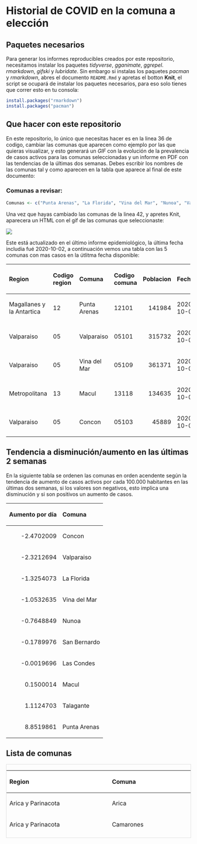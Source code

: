Historial de COVID en la comuna a elección
================

## Paquetes necesarios

Para generar los informes reproducibles creados por este repositorio,
necesitamos instalar los paquetes *tidyverse*, *gganimate*, *ggrepel*.
*rmarkdown*, *gifski* y *lubridate*. Sin embargo si instalas los
paquetes *pacman* y *rmarkdown*, abres el documento `README.Rmd` y
apretas el botton **Knit**, el script se ocupará de instalar los
paquetes necesarios, para eso solo tienes que correr esto en tu consola:

``` r
install.packages("rmarkdown")
install.packages("pacman")
```

## Que hacer con este repositorio

En este repositorio, lo único que necesitas hacer es en la linea 36 de
codigo, cambiar las comunas que aparecen como ejemplo por las que
quieras visualizar, y esto generará un *GIF* con la evolución de la
prevalencia de casos activos para las comunas seleccionadas y un informe
en PDF con las tendencias de la últimas dos semanas. Debes escribir los
nombres de las comunas tal y como aparecen en la tabla que aparece al
final de este
documento:

### Comunas a revisar:

``` r
Comunas <- c("Punta Arenas", "La Florida", "Vina del Mar", "Nunoa", "Valparaiso", "Concon", "Talagante", "San Bernardo", "Macul", "Las Condes")
```

Una vez que hayas cambiado las comunas de la linea 42, y apretes Knit,
aparecera un HTML con el gif de las comunas que seleccionaste:

![](README_files/figure-gfm/GIF-1.gif)<!-- -->

Este está actualizado en el último informe epidemiológico, la última
fecha includia fué 2020-10-02, a continuación vemos una tabla con las 5
comunas con mas casos en la útlitma fecha
disponible:

<table class="table table-striped table-hover" style="margin-left: auto; margin-right: auto;">

<thead>

<tr>

<th style="text-align:left;">

Region

</th>

<th style="text-align:left;">

Codigo region

</th>

<th style="text-align:left;">

Comuna

</th>

<th style="text-align:left;">

Codigo comuna

</th>

<th style="text-align:right;">

Poblacion

</th>

<th style="text-align:left;">

Fecha

</th>

<th style="text-align:right;">

Activos

</th>

<th style="text-align:right;">

Activos\_por\_100.000

</th>

</tr>

</thead>

<tbody>

<tr>

<td style="text-align:left;">

Magallanes y la Antartica

</td>

<td style="text-align:left;">

12

</td>

<td style="text-align:left;">

Punta Arenas

</td>

<td style="text-align:left;">

12101

</td>

<td style="text-align:right;">

141984

</td>

<td style="text-align:left;">

2020-10-02

</td>

<td style="text-align:right;">

1308

</td>

<td style="text-align:right;">

921.23056

</td>

</tr>

<tr>

<td style="text-align:left;">

Valparaiso

</td>

<td style="text-align:left;">

05

</td>

<td style="text-align:left;">

Valparaiso

</td>

<td style="text-align:left;">

05101

</td>

<td style="text-align:right;">

315732

</td>

<td style="text-align:left;">

2020-10-02

</td>

<td style="text-align:right;">

299

</td>

<td style="text-align:right;">

94.70057

</td>

</tr>

<tr>

<td style="text-align:left;">

Valparaiso

</td>

<td style="text-align:left;">

05

</td>

<td style="text-align:left;">

Vina del Mar

</td>

<td style="text-align:left;">

05109

</td>

<td style="text-align:right;">

361371

</td>

<td style="text-align:left;">

2020-10-02

</td>

<td style="text-align:right;">

304

</td>

<td style="text-align:right;">

84.12407

</td>

</tr>

<tr>

<td style="text-align:left;">

Metropolitana

</td>

<td style="text-align:left;">

13

</td>

<td style="text-align:left;">

Macul

</td>

<td style="text-align:left;">

13118

</td>

<td style="text-align:right;">

134635

</td>

<td style="text-align:left;">

2020-10-02

</td>

<td style="text-align:right;">

80

</td>

<td style="text-align:right;">

59.41991

</td>

</tr>

<tr>

<td style="text-align:left;">

Valparaiso

</td>

<td style="text-align:left;">

05

</td>

<td style="text-align:left;">

Concon

</td>

<td style="text-align:left;">

05103

</td>

<td style="text-align:right;">

45889

</td>

<td style="text-align:left;">

2020-10-02

</td>

<td style="text-align:right;">

24

</td>

<td style="text-align:right;">

52.30012

</td>

</tr>

</tbody>

</table>

## Tendencia a disminución/aumento en las últimas 2 semanas

En la siguiente tabla se ordenen las comunas en orden acendente según la
tendencia de aumento de casos activos por cada 100.000 habitantes en las
últimas dos semanas, si los valores son negativos, esto implica una
disminución y si son positivos un aumento de casos.

<table>

<thead>

<tr>

<th style="text-align:right;">

Aumento por día

</th>

<th style="text-align:left;">

Comuna

</th>

</tr>

</thead>

<tbody>

<tr>

<td style="text-align:right;">

\-2.4702009

</td>

<td style="text-align:left;">

Concon

</td>

</tr>

<tr>

<td style="text-align:right;">

\-2.3212694

</td>

<td style="text-align:left;">

Valparaiso

</td>

</tr>

<tr>

<td style="text-align:right;">

\-1.3254073

</td>

<td style="text-align:left;">

La Florida

</td>

</tr>

<tr>

<td style="text-align:right;">

\-1.0532635

</td>

<td style="text-align:left;">

Vina del Mar

</td>

</tr>

<tr>

<td style="text-align:right;">

\-0.7648849

</td>

<td style="text-align:left;">

Nunoa

</td>

</tr>

<tr>

<td style="text-align:right;">

\-0.1789976

</td>

<td style="text-align:left;">

San Bernardo

</td>

</tr>

<tr>

<td style="text-align:right;">

\-0.0019696

</td>

<td style="text-align:left;">

Las Condes

</td>

</tr>

<tr>

<td style="text-align:right;">

0.1500014

</td>

<td style="text-align:left;">

Macul

</td>

</tr>

<tr>

<td style="text-align:right;">

1.1124703

</td>

<td style="text-align:left;">

Talagante

</td>

</tr>

<tr>

<td style="text-align:right;">

8.8519861

</td>

<td style="text-align:left;">

Punta
Arenas

</td>

</tr>

</tbody>

</table>

## Lista de comunas

<div style="border: 1px solid #ddd; padding: 0px; overflow-y: scroll; height:200px; overflow-x: scroll; width:100%;  margin-left: auto; margin-right: auto;" class="table table-striped table-hover">

<table class="table table-striped table-hover" style="margin-left: auto; margin-right: auto;">

<thead>

<tr>

<th style="text-align:left;position: sticky; top:0; background-color: #FFFFFF;">

Region

</th>

<th style="text-align:left;position: sticky; top:0; background-color: #FFFFFF;">

Comuna

</th>

</tr>

</thead>

<tbody>

<tr>

<td style="text-align:left;">

Arica y Parinacota

</td>

<td style="text-align:left;">

Arica

</td>

</tr>

<tr>

<td style="text-align:left;">

Arica y Parinacota

</td>

<td style="text-align:left;">

Camarones

</td>

</tr>

<tr>

<td style="text-align:left;">

Arica y Parinacota

</td>

<td style="text-align:left;">

General Lagos

</td>

</tr>

<tr>

<td style="text-align:left;">

Arica y Parinacota

</td>

<td style="text-align:left;">

Putre

</td>

</tr>

<tr>

<td style="text-align:left;">

Arica y Parinacota

</td>

<td style="text-align:left;">

Desconocido Arica y Parinacota

</td>

</tr>

<tr>

<td style="text-align:left;">

Tarapaca

</td>

<td style="text-align:left;">

Alto Hospicio

</td>

</tr>

<tr>

<td style="text-align:left;">

Tarapaca

</td>

<td style="text-align:left;">

Camina

</td>

</tr>

<tr>

<td style="text-align:left;">

Tarapaca

</td>

<td style="text-align:left;">

Colchane

</td>

</tr>

<tr>

<td style="text-align:left;">

Tarapaca

</td>

<td style="text-align:left;">

Huara

</td>

</tr>

<tr>

<td style="text-align:left;">

Tarapaca

</td>

<td style="text-align:left;">

Iquique

</td>

</tr>

<tr>

<td style="text-align:left;">

Tarapaca

</td>

<td style="text-align:left;">

Pica

</td>

</tr>

<tr>

<td style="text-align:left;">

Tarapaca

</td>

<td style="text-align:left;">

Pozo Almonte

</td>

</tr>

<tr>

<td style="text-align:left;">

Tarapaca

</td>

<td style="text-align:left;">

Desconocido Tarapaca

</td>

</tr>

<tr>

<td style="text-align:left;">

Antofagasta

</td>

<td style="text-align:left;">

Antofagasta

</td>

</tr>

<tr>

<td style="text-align:left;">

Antofagasta

</td>

<td style="text-align:left;">

Calama

</td>

</tr>

<tr>

<td style="text-align:left;">

Antofagasta

</td>

<td style="text-align:left;">

Maria Elena

</td>

</tr>

<tr>

<td style="text-align:left;">

Antofagasta

</td>

<td style="text-align:left;">

Mejillones

</td>

</tr>

<tr>

<td style="text-align:left;">

Antofagasta

</td>

<td style="text-align:left;">

Ollague

</td>

</tr>

<tr>

<td style="text-align:left;">

Antofagasta

</td>

<td style="text-align:left;">

San Pedro de Atacama

</td>

</tr>

<tr>

<td style="text-align:left;">

Antofagasta

</td>

<td style="text-align:left;">

Sierra Gorda

</td>

</tr>

<tr>

<td style="text-align:left;">

Antofagasta

</td>

<td style="text-align:left;">

Taltal

</td>

</tr>

<tr>

<td style="text-align:left;">

Antofagasta

</td>

<td style="text-align:left;">

Tocopilla

</td>

</tr>

<tr>

<td style="text-align:left;">

Antofagasta

</td>

<td style="text-align:left;">

Desconocido Antofagasta

</td>

</tr>

<tr>

<td style="text-align:left;">

Atacama

</td>

<td style="text-align:left;">

Alto del Carmen

</td>

</tr>

<tr>

<td style="text-align:left;">

Atacama

</td>

<td style="text-align:left;">

Caldera

</td>

</tr>

<tr>

<td style="text-align:left;">

Atacama

</td>

<td style="text-align:left;">

Chanaral

</td>

</tr>

<tr>

<td style="text-align:left;">

Atacama

</td>

<td style="text-align:left;">

Copiapo

</td>

</tr>

<tr>

<td style="text-align:left;">

Atacama

</td>

<td style="text-align:left;">

Diego de Almagro

</td>

</tr>

<tr>

<td style="text-align:left;">

Atacama

</td>

<td style="text-align:left;">

Freirina

</td>

</tr>

<tr>

<td style="text-align:left;">

Atacama

</td>

<td style="text-align:left;">

Huasco

</td>

</tr>

<tr>

<td style="text-align:left;">

Atacama

</td>

<td style="text-align:left;">

Tierra Amarilla

</td>

</tr>

<tr>

<td style="text-align:left;">

Atacama

</td>

<td style="text-align:left;">

Vallenar

</td>

</tr>

<tr>

<td style="text-align:left;">

Atacama

</td>

<td style="text-align:left;">

Desconocido Atacama

</td>

</tr>

<tr>

<td style="text-align:left;">

Coquimbo

</td>

<td style="text-align:left;">

Andacollo

</td>

</tr>

<tr>

<td style="text-align:left;">

Coquimbo

</td>

<td style="text-align:left;">

Canela

</td>

</tr>

<tr>

<td style="text-align:left;">

Coquimbo

</td>

<td style="text-align:left;">

Combarbala

</td>

</tr>

<tr>

<td style="text-align:left;">

Coquimbo

</td>

<td style="text-align:left;">

Coquimbo

</td>

</tr>

<tr>

<td style="text-align:left;">

Coquimbo

</td>

<td style="text-align:left;">

Illapel

</td>

</tr>

<tr>

<td style="text-align:left;">

Coquimbo

</td>

<td style="text-align:left;">

La Higuera

</td>

</tr>

<tr>

<td style="text-align:left;">

Coquimbo

</td>

<td style="text-align:left;">

La Serena

</td>

</tr>

<tr>

<td style="text-align:left;">

Coquimbo

</td>

<td style="text-align:left;">

Los Vilos

</td>

</tr>

<tr>

<td style="text-align:left;">

Coquimbo

</td>

<td style="text-align:left;">

Monte Patria

</td>

</tr>

<tr>

<td style="text-align:left;">

Coquimbo

</td>

<td style="text-align:left;">

Ovalle

</td>

</tr>

<tr>

<td style="text-align:left;">

Coquimbo

</td>

<td style="text-align:left;">

Paiguano

</td>

</tr>

<tr>

<td style="text-align:left;">

Coquimbo

</td>

<td style="text-align:left;">

Punitaqui

</td>

</tr>

<tr>

<td style="text-align:left;">

Coquimbo

</td>

<td style="text-align:left;">

Rio Hurtado

</td>

</tr>

<tr>

<td style="text-align:left;">

Coquimbo

</td>

<td style="text-align:left;">

Salamanca

</td>

</tr>

<tr>

<td style="text-align:left;">

Coquimbo

</td>

<td style="text-align:left;">

Vicuna

</td>

</tr>

<tr>

<td style="text-align:left;">

Coquimbo

</td>

<td style="text-align:left;">

Desconocido Coquimbo

</td>

</tr>

<tr>

<td style="text-align:left;">

Valparaiso

</td>

<td style="text-align:left;">

Algarrobo

</td>

</tr>

<tr>

<td style="text-align:left;">

Valparaiso

</td>

<td style="text-align:left;">

Cabildo

</td>

</tr>

<tr>

<td style="text-align:left;">

Valparaiso

</td>

<td style="text-align:left;">

Calera

</td>

</tr>

<tr>

<td style="text-align:left;">

Valparaiso

</td>

<td style="text-align:left;">

Calle Larga

</td>

</tr>

<tr>

<td style="text-align:left;">

Valparaiso

</td>

<td style="text-align:left;">

Cartagena

</td>

</tr>

<tr>

<td style="text-align:left;">

Valparaiso

</td>

<td style="text-align:left;">

Casablanca

</td>

</tr>

<tr>

<td style="text-align:left;">

Valparaiso

</td>

<td style="text-align:left;">

Catemu

</td>

</tr>

<tr>

<td style="text-align:left;">

Valparaiso

</td>

<td style="text-align:left;">

Concon

</td>

</tr>

<tr>

<td style="text-align:left;">

Valparaiso

</td>

<td style="text-align:left;">

El Quisco

</td>

</tr>

<tr>

<td style="text-align:left;">

Valparaiso

</td>

<td style="text-align:left;">

El Tabo

</td>

</tr>

<tr>

<td style="text-align:left;">

Valparaiso

</td>

<td style="text-align:left;">

Hijuelas

</td>

</tr>

<tr>

<td style="text-align:left;">

Valparaiso

</td>

<td style="text-align:left;">

Isla de Pascua

</td>

</tr>

<tr>

<td style="text-align:left;">

Valparaiso

</td>

<td style="text-align:left;">

Juan Fernandez

</td>

</tr>

<tr>

<td style="text-align:left;">

Valparaiso

</td>

<td style="text-align:left;">

La Cruz

</td>

</tr>

<tr>

<td style="text-align:left;">

Valparaiso

</td>

<td style="text-align:left;">

La Ligua

</td>

</tr>

<tr>

<td style="text-align:left;">

Valparaiso

</td>

<td style="text-align:left;">

Limache

</td>

</tr>

<tr>

<td style="text-align:left;">

Valparaiso

</td>

<td style="text-align:left;">

Llaillay

</td>

</tr>

<tr>

<td style="text-align:left;">

Valparaiso

</td>

<td style="text-align:left;">

Los Andes

</td>

</tr>

<tr>

<td style="text-align:left;">

Valparaiso

</td>

<td style="text-align:left;">

Nogales

</td>

</tr>

<tr>

<td style="text-align:left;">

Valparaiso

</td>

<td style="text-align:left;">

Olmue

</td>

</tr>

<tr>

<td style="text-align:left;">

Valparaiso

</td>

<td style="text-align:left;">

Panquehue

</td>

</tr>

<tr>

<td style="text-align:left;">

Valparaiso

</td>

<td style="text-align:left;">

Papudo

</td>

</tr>

<tr>

<td style="text-align:left;">

Valparaiso

</td>

<td style="text-align:left;">

Petorca

</td>

</tr>

<tr>

<td style="text-align:left;">

Valparaiso

</td>

<td style="text-align:left;">

Puchuncavi

</td>

</tr>

<tr>

<td style="text-align:left;">

Valparaiso

</td>

<td style="text-align:left;">

Putaendo

</td>

</tr>

<tr>

<td style="text-align:left;">

Valparaiso

</td>

<td style="text-align:left;">

Quillota

</td>

</tr>

<tr>

<td style="text-align:left;">

Valparaiso

</td>

<td style="text-align:left;">

Quilpue

</td>

</tr>

<tr>

<td style="text-align:left;">

Valparaiso

</td>

<td style="text-align:left;">

Quintero

</td>

</tr>

<tr>

<td style="text-align:left;">

Valparaiso

</td>

<td style="text-align:left;">

Rinconada

</td>

</tr>

<tr>

<td style="text-align:left;">

Valparaiso

</td>

<td style="text-align:left;">

San Antonio

</td>

</tr>

<tr>

<td style="text-align:left;">

Valparaiso

</td>

<td style="text-align:left;">

San Esteban

</td>

</tr>

<tr>

<td style="text-align:left;">

Valparaiso

</td>

<td style="text-align:left;">

San Felipe

</td>

</tr>

<tr>

<td style="text-align:left;">

Valparaiso

</td>

<td style="text-align:left;">

Santa Maria

</td>

</tr>

<tr>

<td style="text-align:left;">

Valparaiso

</td>

<td style="text-align:left;">

Santo Domingo

</td>

</tr>

<tr>

<td style="text-align:left;">

Valparaiso

</td>

<td style="text-align:left;">

Valparaiso

</td>

</tr>

<tr>

<td style="text-align:left;">

Valparaiso

</td>

<td style="text-align:left;">

Villa Alemana

</td>

</tr>

<tr>

<td style="text-align:left;">

Valparaiso

</td>

<td style="text-align:left;">

Vina del Mar

</td>

</tr>

<tr>

<td style="text-align:left;">

Valparaiso

</td>

<td style="text-align:left;">

Zapallar

</td>

</tr>

<tr>

<td style="text-align:left;">

Valparaiso

</td>

<td style="text-align:left;">

Desconocido Valparaiso

</td>

</tr>

<tr>

<td style="text-align:left;">

Metropolitana

</td>

<td style="text-align:left;">

Alhue

</td>

</tr>

<tr>

<td style="text-align:left;">

Metropolitana

</td>

<td style="text-align:left;">

Buin

</td>

</tr>

<tr>

<td style="text-align:left;">

Metropolitana

</td>

<td style="text-align:left;">

Calera de Tango

</td>

</tr>

<tr>

<td style="text-align:left;">

Metropolitana

</td>

<td style="text-align:left;">

Cerrillos

</td>

</tr>

<tr>

<td style="text-align:left;">

Metropolitana

</td>

<td style="text-align:left;">

Cerro Navia

</td>

</tr>

<tr>

<td style="text-align:left;">

Metropolitana

</td>

<td style="text-align:left;">

Colina

</td>

</tr>

<tr>

<td style="text-align:left;">

Metropolitana

</td>

<td style="text-align:left;">

Conchali

</td>

</tr>

<tr>

<td style="text-align:left;">

Metropolitana

</td>

<td style="text-align:left;">

Curacavi

</td>

</tr>

<tr>

<td style="text-align:left;">

Metropolitana

</td>

<td style="text-align:left;">

El Bosque

</td>

</tr>

<tr>

<td style="text-align:left;">

Metropolitana

</td>

<td style="text-align:left;">

El Monte

</td>

</tr>

<tr>

<td style="text-align:left;">

Metropolitana

</td>

<td style="text-align:left;">

Estacion Central

</td>

</tr>

<tr>

<td style="text-align:left;">

Metropolitana

</td>

<td style="text-align:left;">

Huechuraba

</td>

</tr>

<tr>

<td style="text-align:left;">

Metropolitana

</td>

<td style="text-align:left;">

Independencia

</td>

</tr>

<tr>

<td style="text-align:left;">

Metropolitana

</td>

<td style="text-align:left;">

Isla de Maipo

</td>

</tr>

<tr>

<td style="text-align:left;">

Metropolitana

</td>

<td style="text-align:left;">

La Cisterna

</td>

</tr>

<tr>

<td style="text-align:left;">

Metropolitana

</td>

<td style="text-align:left;">

La Florida

</td>

</tr>

<tr>

<td style="text-align:left;">

Metropolitana

</td>

<td style="text-align:left;">

La Granja

</td>

</tr>

<tr>

<td style="text-align:left;">

Metropolitana

</td>

<td style="text-align:left;">

La Pintana

</td>

</tr>

<tr>

<td style="text-align:left;">

Metropolitana

</td>

<td style="text-align:left;">

La Reina

</td>

</tr>

<tr>

<td style="text-align:left;">

Metropolitana

</td>

<td style="text-align:left;">

Lampa

</td>

</tr>

<tr>

<td style="text-align:left;">

Metropolitana

</td>

<td style="text-align:left;">

Las Condes

</td>

</tr>

<tr>

<td style="text-align:left;">

Metropolitana

</td>

<td style="text-align:left;">

Lo Barnechea

</td>

</tr>

<tr>

<td style="text-align:left;">

Metropolitana

</td>

<td style="text-align:left;">

Lo Espejo

</td>

</tr>

<tr>

<td style="text-align:left;">

Metropolitana

</td>

<td style="text-align:left;">

Lo Prado

</td>

</tr>

<tr>

<td style="text-align:left;">

Metropolitana

</td>

<td style="text-align:left;">

Macul

</td>

</tr>

<tr>

<td style="text-align:left;">

Metropolitana

</td>

<td style="text-align:left;">

Maipu

</td>

</tr>

<tr>

<td style="text-align:left;">

Metropolitana

</td>

<td style="text-align:left;">

Maria Pinto

</td>

</tr>

<tr>

<td style="text-align:left;">

Metropolitana

</td>

<td style="text-align:left;">

Melipilla

</td>

</tr>

<tr>

<td style="text-align:left;">

Metropolitana

</td>

<td style="text-align:left;">

Nunoa

</td>

</tr>

<tr>

<td style="text-align:left;">

Metropolitana

</td>

<td style="text-align:left;">

Padre Hurtado

</td>

</tr>

<tr>

<td style="text-align:left;">

Metropolitana

</td>

<td style="text-align:left;">

Paine

</td>

</tr>

<tr>

<td style="text-align:left;">

Metropolitana

</td>

<td style="text-align:left;">

Pedro Aguirre Cerda

</td>

</tr>

<tr>

<td style="text-align:left;">

Metropolitana

</td>

<td style="text-align:left;">

Penaflor

</td>

</tr>

<tr>

<td style="text-align:left;">

Metropolitana

</td>

<td style="text-align:left;">

Penalolen

</td>

</tr>

<tr>

<td style="text-align:left;">

Metropolitana

</td>

<td style="text-align:left;">

Pirque

</td>

</tr>

<tr>

<td style="text-align:left;">

Metropolitana

</td>

<td style="text-align:left;">

Providencia

</td>

</tr>

<tr>

<td style="text-align:left;">

Metropolitana

</td>

<td style="text-align:left;">

Pudahuel

</td>

</tr>

<tr>

<td style="text-align:left;">

Metropolitana

</td>

<td style="text-align:left;">

Puente Alto

</td>

</tr>

<tr>

<td style="text-align:left;">

Metropolitana

</td>

<td style="text-align:left;">

Quilicura

</td>

</tr>

<tr>

<td style="text-align:left;">

Metropolitana

</td>

<td style="text-align:left;">

Quinta Normal

</td>

</tr>

<tr>

<td style="text-align:left;">

Metropolitana

</td>

<td style="text-align:left;">

Recoleta

</td>

</tr>

<tr>

<td style="text-align:left;">

Metropolitana

</td>

<td style="text-align:left;">

Renca

</td>

</tr>

<tr>

<td style="text-align:left;">

Metropolitana

</td>

<td style="text-align:left;">

San Bernardo

</td>

</tr>

<tr>

<td style="text-align:left;">

Metropolitana

</td>

<td style="text-align:left;">

San Joaquin

</td>

</tr>

<tr>

<td style="text-align:left;">

Metropolitana

</td>

<td style="text-align:left;">

San Jose de Maipo

</td>

</tr>

<tr>

<td style="text-align:left;">

Metropolitana

</td>

<td style="text-align:left;">

San Miguel

</td>

</tr>

<tr>

<td style="text-align:left;">

Metropolitana

</td>

<td style="text-align:left;">

San Pedro

</td>

</tr>

<tr>

<td style="text-align:left;">

Metropolitana

</td>

<td style="text-align:left;">

San Ramon

</td>

</tr>

<tr>

<td style="text-align:left;">

Metropolitana

</td>

<td style="text-align:left;">

Santiago

</td>

</tr>

<tr>

<td style="text-align:left;">

Metropolitana

</td>

<td style="text-align:left;">

Talagante

</td>

</tr>

<tr>

<td style="text-align:left;">

Metropolitana

</td>

<td style="text-align:left;">

Tiltil

</td>

</tr>

<tr>

<td style="text-align:left;">

Metropolitana

</td>

<td style="text-align:left;">

Vitacura

</td>

</tr>

<tr>

<td style="text-align:left;">

Metropolitana

</td>

<td style="text-align:left;">

Desconocido Metropolitana

</td>

</tr>

<tr>

<td style="text-align:left;">

Del Libertador General Bernardo O’Higgins

</td>

<td style="text-align:left;">

Chepica

</td>

</tr>

<tr>

<td style="text-align:left;">

Del Libertador General Bernardo O’Higgins

</td>

<td style="text-align:left;">

Chimbarongo

</td>

</tr>

<tr>

<td style="text-align:left;">

Del Libertador General Bernardo O’Higgins

</td>

<td style="text-align:left;">

Codegua

</td>

</tr>

<tr>

<td style="text-align:left;">

Del Libertador General Bernardo O’Higgins

</td>

<td style="text-align:left;">

Coinco

</td>

</tr>

<tr>

<td style="text-align:left;">

Del Libertador General Bernardo O’Higgins

</td>

<td style="text-align:left;">

Coltauco

</td>

</tr>

<tr>

<td style="text-align:left;">

Del Libertador General Bernardo O’Higgins

</td>

<td style="text-align:left;">

Donihue

</td>

</tr>

<tr>

<td style="text-align:left;">

Del Libertador General Bernardo O’Higgins

</td>

<td style="text-align:left;">

Graneros

</td>

</tr>

<tr>

<td style="text-align:left;">

Del Libertador General Bernardo O’Higgins

</td>

<td style="text-align:left;">

La Estrella

</td>

</tr>

<tr>

<td style="text-align:left;">

Del Libertador General Bernardo O’Higgins

</td>

<td style="text-align:left;">

Las Cabras

</td>

</tr>

<tr>

<td style="text-align:left;">

Del Libertador General Bernardo O’Higgins

</td>

<td style="text-align:left;">

Litueche

</td>

</tr>

<tr>

<td style="text-align:left;">

Del Libertador General Bernardo O’Higgins

</td>

<td style="text-align:left;">

Lolol

</td>

</tr>

<tr>

<td style="text-align:left;">

Del Libertador General Bernardo O’Higgins

</td>

<td style="text-align:left;">

Machali

</td>

</tr>

<tr>

<td style="text-align:left;">

Del Libertador General Bernardo O’Higgins

</td>

<td style="text-align:left;">

Malloa

</td>

</tr>

<tr>

<td style="text-align:left;">

Del Libertador General Bernardo O’Higgins

</td>

<td style="text-align:left;">

Marchihue

</td>

</tr>

<tr>

<td style="text-align:left;">

Del Libertador General Bernardo O’Higgins

</td>

<td style="text-align:left;">

Mostazal

</td>

</tr>

<tr>

<td style="text-align:left;">

Del Libertador General Bernardo O’Higgins

</td>

<td style="text-align:left;">

Nancagua

</td>

</tr>

<tr>

<td style="text-align:left;">

Del Libertador General Bernardo O’Higgins

</td>

<td style="text-align:left;">

Navidad

</td>

</tr>

<tr>

<td style="text-align:left;">

Del Libertador General Bernardo O’Higgins

</td>

<td style="text-align:left;">

Olivar

</td>

</tr>

<tr>

<td style="text-align:left;">

Del Libertador General Bernardo O’Higgins

</td>

<td style="text-align:left;">

Palmilla

</td>

</tr>

<tr>

<td style="text-align:left;">

Del Libertador General Bernardo O’Higgins

</td>

<td style="text-align:left;">

Paredones

</td>

</tr>

<tr>

<td style="text-align:left;">

Del Libertador General Bernardo O’Higgins

</td>

<td style="text-align:left;">

Peralillo

</td>

</tr>

<tr>

<td style="text-align:left;">

Del Libertador General Bernardo O’Higgins

</td>

<td style="text-align:left;">

Peumo

</td>

</tr>

<tr>

<td style="text-align:left;">

Del Libertador General Bernardo O’Higgins

</td>

<td style="text-align:left;">

Pichidegua

</td>

</tr>

<tr>

<td style="text-align:left;">

Del Libertador General Bernardo O’Higgins

</td>

<td style="text-align:left;">

Pichilemu

</td>

</tr>

<tr>

<td style="text-align:left;">

Del Libertador General Bernardo O’Higgins

</td>

<td style="text-align:left;">

Placilla

</td>

</tr>

<tr>

<td style="text-align:left;">

Del Libertador General Bernardo O’Higgins

</td>

<td style="text-align:left;">

Pumanque

</td>

</tr>

<tr>

<td style="text-align:left;">

Del Libertador General Bernardo O’Higgins

</td>

<td style="text-align:left;">

Quinta de Tilcoco

</td>

</tr>

<tr>

<td style="text-align:left;">

Del Libertador General Bernardo O’Higgins

</td>

<td style="text-align:left;">

Rancagua

</td>

</tr>

<tr>

<td style="text-align:left;">

Del Libertador General Bernardo O’Higgins

</td>

<td style="text-align:left;">

Rengo

</td>

</tr>

<tr>

<td style="text-align:left;">

Del Libertador General Bernardo O’Higgins

</td>

<td style="text-align:left;">

Requinoa

</td>

</tr>

<tr>

<td style="text-align:left;">

Del Libertador General Bernardo O’Higgins

</td>

<td style="text-align:left;">

San Fernando

</td>

</tr>

<tr>

<td style="text-align:left;">

Del Libertador General Bernardo O’Higgins

</td>

<td style="text-align:left;">

San Vicente

</td>

</tr>

<tr>

<td style="text-align:left;">

Del Libertador General Bernardo O’Higgins

</td>

<td style="text-align:left;">

Santa Cruz

</td>

</tr>

<tr>

<td style="text-align:left;">

Del Libertador General Bernardo O’Higgins

</td>

<td style="text-align:left;">

Desconocido O’Higgins

</td>

</tr>

<tr>

<td style="text-align:left;">

Maule

</td>

<td style="text-align:left;">

Cauquenes

</td>

</tr>

<tr>

<td style="text-align:left;">

Maule

</td>

<td style="text-align:left;">

Chanco

</td>

</tr>

<tr>

<td style="text-align:left;">

Maule

</td>

<td style="text-align:left;">

Colbun

</td>

</tr>

<tr>

<td style="text-align:left;">

Maule

</td>

<td style="text-align:left;">

Constitucion

</td>

</tr>

<tr>

<td style="text-align:left;">

Maule

</td>

<td style="text-align:left;">

Curepto

</td>

</tr>

<tr>

<td style="text-align:left;">

Maule

</td>

<td style="text-align:left;">

Curico

</td>

</tr>

<tr>

<td style="text-align:left;">

Maule

</td>

<td style="text-align:left;">

Empedrado

</td>

</tr>

<tr>

<td style="text-align:left;">

Maule

</td>

<td style="text-align:left;">

Hualane

</td>

</tr>

<tr>

<td style="text-align:left;">

Maule

</td>

<td style="text-align:left;">

Licanten

</td>

</tr>

<tr>

<td style="text-align:left;">

Maule

</td>

<td style="text-align:left;">

Linares

</td>

</tr>

<tr>

<td style="text-align:left;">

Maule

</td>

<td style="text-align:left;">

Longavi

</td>

</tr>

<tr>

<td style="text-align:left;">

Maule

</td>

<td style="text-align:left;">

Maule

</td>

</tr>

<tr>

<td style="text-align:left;">

Maule

</td>

<td style="text-align:left;">

Molina

</td>

</tr>

<tr>

<td style="text-align:left;">

Maule

</td>

<td style="text-align:left;">

Parral

</td>

</tr>

<tr>

<td style="text-align:left;">

Maule

</td>

<td style="text-align:left;">

Pelarco

</td>

</tr>

<tr>

<td style="text-align:left;">

Maule

</td>

<td style="text-align:left;">

Pelluhue

</td>

</tr>

<tr>

<td style="text-align:left;">

Maule

</td>

<td style="text-align:left;">

Pencahue

</td>

</tr>

<tr>

<td style="text-align:left;">

Maule

</td>

<td style="text-align:left;">

Rauco

</td>

</tr>

<tr>

<td style="text-align:left;">

Maule

</td>

<td style="text-align:left;">

Retiro

</td>

</tr>

<tr>

<td style="text-align:left;">

Maule

</td>

<td style="text-align:left;">

Rio Claro

</td>

</tr>

<tr>

<td style="text-align:left;">

Maule

</td>

<td style="text-align:left;">

Romeral

</td>

</tr>

<tr>

<td style="text-align:left;">

Maule

</td>

<td style="text-align:left;">

Sagrada Familia

</td>

</tr>

<tr>

<td style="text-align:left;">

Maule

</td>

<td style="text-align:left;">

San Clemente

</td>

</tr>

<tr>

<td style="text-align:left;">

Maule

</td>

<td style="text-align:left;">

San Javier

</td>

</tr>

<tr>

<td style="text-align:left;">

Maule

</td>

<td style="text-align:left;">

San Rafael

</td>

</tr>

<tr>

<td style="text-align:left;">

Maule

</td>

<td style="text-align:left;">

Talca

</td>

</tr>

<tr>

<td style="text-align:left;">

Maule

</td>

<td style="text-align:left;">

Teno

</td>

</tr>

<tr>

<td style="text-align:left;">

Maule

</td>

<td style="text-align:left;">

Vichuquen

</td>

</tr>

<tr>

<td style="text-align:left;">

Maule

</td>

<td style="text-align:left;">

Villa Alegre

</td>

</tr>

<tr>

<td style="text-align:left;">

Maule

</td>

<td style="text-align:left;">

Yerbas Buenas

</td>

</tr>

<tr>

<td style="text-align:left;">

Maule

</td>

<td style="text-align:left;">

Desconocido Maule

</td>

</tr>

<tr>

<td style="text-align:left;">

Nuble

</td>

<td style="text-align:left;">

Bulnes

</td>

</tr>

<tr>

<td style="text-align:left;">

Nuble

</td>

<td style="text-align:left;">

Chillan

</td>

</tr>

<tr>

<td style="text-align:left;">

Nuble

</td>

<td style="text-align:left;">

Chillan Viejo

</td>

</tr>

<tr>

<td style="text-align:left;">

Nuble

</td>

<td style="text-align:left;">

Cobquecura

</td>

</tr>

<tr>

<td style="text-align:left;">

Nuble

</td>

<td style="text-align:left;">

Coelemu

</td>

</tr>

<tr>

<td style="text-align:left;">

Nuble

</td>

<td style="text-align:left;">

Coihueco

</td>

</tr>

<tr>

<td style="text-align:left;">

Nuble

</td>

<td style="text-align:left;">

El Carmen

</td>

</tr>

<tr>

<td style="text-align:left;">

Nuble

</td>

<td style="text-align:left;">

Ninhue

</td>

</tr>

<tr>

<td style="text-align:left;">

Nuble

</td>

<td style="text-align:left;">

Niquen

</td>

</tr>

<tr>

<td style="text-align:left;">

Nuble

</td>

<td style="text-align:left;">

Pemuco

</td>

</tr>

<tr>

<td style="text-align:left;">

Nuble

</td>

<td style="text-align:left;">

Pinto

</td>

</tr>

<tr>

<td style="text-align:left;">

Nuble

</td>

<td style="text-align:left;">

Portezuelo

</td>

</tr>

<tr>

<td style="text-align:left;">

Nuble

</td>

<td style="text-align:left;">

Quillon

</td>

</tr>

<tr>

<td style="text-align:left;">

Nuble

</td>

<td style="text-align:left;">

Quirihue

</td>

</tr>

<tr>

<td style="text-align:left;">

Nuble

</td>

<td style="text-align:left;">

Ranquil

</td>

</tr>

<tr>

<td style="text-align:left;">

Nuble

</td>

<td style="text-align:left;">

San Carlos

</td>

</tr>

<tr>

<td style="text-align:left;">

Nuble

</td>

<td style="text-align:left;">

San Fabian

</td>

</tr>

<tr>

<td style="text-align:left;">

Nuble

</td>

<td style="text-align:left;">

San Ignacio

</td>

</tr>

<tr>

<td style="text-align:left;">

Nuble

</td>

<td style="text-align:left;">

San Nicolas

</td>

</tr>

<tr>

<td style="text-align:left;">

Nuble

</td>

<td style="text-align:left;">

Treguaco

</td>

</tr>

<tr>

<td style="text-align:left;">

Nuble

</td>

<td style="text-align:left;">

Yungay

</td>

</tr>

<tr>

<td style="text-align:left;">

Nuble

</td>

<td style="text-align:left;">

Desconocido Nuble

</td>

</tr>

<tr>

<td style="text-align:left;">

Biobio

</td>

<td style="text-align:left;">

Alto Biobio

</td>

</tr>

<tr>

<td style="text-align:left;">

Biobio

</td>

<td style="text-align:left;">

Antuco

</td>

</tr>

<tr>

<td style="text-align:left;">

Biobio

</td>

<td style="text-align:left;">

Arauco

</td>

</tr>

<tr>

<td style="text-align:left;">

Biobio

</td>

<td style="text-align:left;">

Cabrero

</td>

</tr>

<tr>

<td style="text-align:left;">

Biobio

</td>

<td style="text-align:left;">

Canete

</td>

</tr>

<tr>

<td style="text-align:left;">

Biobio

</td>

<td style="text-align:left;">

Chiguayante

</td>

</tr>

<tr>

<td style="text-align:left;">

Biobio

</td>

<td style="text-align:left;">

Concepcion

</td>

</tr>

<tr>

<td style="text-align:left;">

Biobio

</td>

<td style="text-align:left;">

Contulmo

</td>

</tr>

<tr>

<td style="text-align:left;">

Biobio

</td>

<td style="text-align:left;">

Coronel

</td>

</tr>

<tr>

<td style="text-align:left;">

Biobio

</td>

<td style="text-align:left;">

Curanilahue

</td>

</tr>

<tr>

<td style="text-align:left;">

Biobio

</td>

<td style="text-align:left;">

Florida

</td>

</tr>

<tr>

<td style="text-align:left;">

Biobio

</td>

<td style="text-align:left;">

Hualpen

</td>

</tr>

<tr>

<td style="text-align:left;">

Biobio

</td>

<td style="text-align:left;">

Hualqui

</td>

</tr>

<tr>

<td style="text-align:left;">

Biobio

</td>

<td style="text-align:left;">

Laja

</td>

</tr>

<tr>

<td style="text-align:left;">

Biobio

</td>

<td style="text-align:left;">

Lebu

</td>

</tr>

<tr>

<td style="text-align:left;">

Biobio

</td>

<td style="text-align:left;">

Los Alamos

</td>

</tr>

<tr>

<td style="text-align:left;">

Biobio

</td>

<td style="text-align:left;">

Los Angeles

</td>

</tr>

<tr>

<td style="text-align:left;">

Biobio

</td>

<td style="text-align:left;">

Lota

</td>

</tr>

<tr>

<td style="text-align:left;">

Biobio

</td>

<td style="text-align:left;">

Mulchen

</td>

</tr>

<tr>

<td style="text-align:left;">

Biobio

</td>

<td style="text-align:left;">

Nacimiento

</td>

</tr>

<tr>

<td style="text-align:left;">

Biobio

</td>

<td style="text-align:left;">

Negrete

</td>

</tr>

<tr>

<td style="text-align:left;">

Biobio

</td>

<td style="text-align:left;">

Penco

</td>

</tr>

<tr>

<td style="text-align:left;">

Biobio

</td>

<td style="text-align:left;">

Quilaco

</td>

</tr>

<tr>

<td style="text-align:left;">

Biobio

</td>

<td style="text-align:left;">

Quilleco

</td>

</tr>

<tr>

<td style="text-align:left;">

Biobio

</td>

<td style="text-align:left;">

San Pedro de la Paz

</td>

</tr>

<tr>

<td style="text-align:left;">

Biobio

</td>

<td style="text-align:left;">

San Rosendo

</td>

</tr>

<tr>

<td style="text-align:left;">

Biobio

</td>

<td style="text-align:left;">

Santa Barbara

</td>

</tr>

<tr>

<td style="text-align:left;">

Biobio

</td>

<td style="text-align:left;">

Santa Juana

</td>

</tr>

<tr>

<td style="text-align:left;">

Biobio

</td>

<td style="text-align:left;">

Talcahuano

</td>

</tr>

<tr>

<td style="text-align:left;">

Biobio

</td>

<td style="text-align:left;">

Tirua

</td>

</tr>

<tr>

<td style="text-align:left;">

Biobio

</td>

<td style="text-align:left;">

Tome

</td>

</tr>

<tr>

<td style="text-align:left;">

Biobio

</td>

<td style="text-align:left;">

Tucapel

</td>

</tr>

<tr>

<td style="text-align:left;">

Biobio

</td>

<td style="text-align:left;">

Yumbel

</td>

</tr>

<tr>

<td style="text-align:left;">

Biobio

</td>

<td style="text-align:left;">

Desconocido Biobio

</td>

</tr>

<tr>

<td style="text-align:left;">

La Araucania

</td>

<td style="text-align:left;">

Angol

</td>

</tr>

<tr>

<td style="text-align:left;">

La Araucania

</td>

<td style="text-align:left;">

Carahue

</td>

</tr>

<tr>

<td style="text-align:left;">

La Araucania

</td>

<td style="text-align:left;">

Cholchol

</td>

</tr>

<tr>

<td style="text-align:left;">

La Araucania

</td>

<td style="text-align:left;">

Collipulli

</td>

</tr>

<tr>

<td style="text-align:left;">

La Araucania

</td>

<td style="text-align:left;">

Cunco

</td>

</tr>

<tr>

<td style="text-align:left;">

La Araucania

</td>

<td style="text-align:left;">

Curacautin

</td>

</tr>

<tr>

<td style="text-align:left;">

La Araucania

</td>

<td style="text-align:left;">

Curarrehue

</td>

</tr>

<tr>

<td style="text-align:left;">

La Araucania

</td>

<td style="text-align:left;">

Ercilla

</td>

</tr>

<tr>

<td style="text-align:left;">

La Araucania

</td>

<td style="text-align:left;">

Freire

</td>

</tr>

<tr>

<td style="text-align:left;">

La Araucania

</td>

<td style="text-align:left;">

Galvarino

</td>

</tr>

<tr>

<td style="text-align:left;">

La Araucania

</td>

<td style="text-align:left;">

Gorbea

</td>

</tr>

<tr>

<td style="text-align:left;">

La Araucania

</td>

<td style="text-align:left;">

Lautaro

</td>

</tr>

<tr>

<td style="text-align:left;">

La Araucania

</td>

<td style="text-align:left;">

Loncoche

</td>

</tr>

<tr>

<td style="text-align:left;">

La Araucania

</td>

<td style="text-align:left;">

Lonquimay

</td>

</tr>

<tr>

<td style="text-align:left;">

La Araucania

</td>

<td style="text-align:left;">

Los Sauces

</td>

</tr>

<tr>

<td style="text-align:left;">

La Araucania

</td>

<td style="text-align:left;">

Lumaco

</td>

</tr>

<tr>

<td style="text-align:left;">

La Araucania

</td>

<td style="text-align:left;">

Melipeuco

</td>

</tr>

<tr>

<td style="text-align:left;">

La Araucania

</td>

<td style="text-align:left;">

Nueva Imperial

</td>

</tr>

<tr>

<td style="text-align:left;">

La Araucania

</td>

<td style="text-align:left;">

Padre Las Casas

</td>

</tr>

<tr>

<td style="text-align:left;">

La Araucania

</td>

<td style="text-align:left;">

Perquenco

</td>

</tr>

<tr>

<td style="text-align:left;">

La Araucania

</td>

<td style="text-align:left;">

Pitrufquen

</td>

</tr>

<tr>

<td style="text-align:left;">

La Araucania

</td>

<td style="text-align:left;">

Pucon

</td>

</tr>

<tr>

<td style="text-align:left;">

La Araucania

</td>

<td style="text-align:left;">

Puren

</td>

</tr>

<tr>

<td style="text-align:left;">

La Araucania

</td>

<td style="text-align:left;">

Renaico

</td>

</tr>

<tr>

<td style="text-align:left;">

La Araucania

</td>

<td style="text-align:left;">

Saavedra

</td>

</tr>

<tr>

<td style="text-align:left;">

La Araucania

</td>

<td style="text-align:left;">

Temuco

</td>

</tr>

<tr>

<td style="text-align:left;">

La Araucania

</td>

<td style="text-align:left;">

Teodoro Schmidt

</td>

</tr>

<tr>

<td style="text-align:left;">

La Araucania

</td>

<td style="text-align:left;">

Tolten

</td>

</tr>

<tr>

<td style="text-align:left;">

La Araucania

</td>

<td style="text-align:left;">

Traiguen

</td>

</tr>

<tr>

<td style="text-align:left;">

La Araucania

</td>

<td style="text-align:left;">

Victoria

</td>

</tr>

<tr>

<td style="text-align:left;">

La Araucania

</td>

<td style="text-align:left;">

Vilcun

</td>

</tr>

<tr>

<td style="text-align:left;">

La Araucania

</td>

<td style="text-align:left;">

Villarrica

</td>

</tr>

<tr>

<td style="text-align:left;">

La Araucania

</td>

<td style="text-align:left;">

Desconocido Araucania

</td>

</tr>

<tr>

<td style="text-align:left;">

Los Rios

</td>

<td style="text-align:left;">

Corral

</td>

</tr>

<tr>

<td style="text-align:left;">

Los Rios

</td>

<td style="text-align:left;">

Futrono

</td>

</tr>

<tr>

<td style="text-align:left;">

Los Rios

</td>

<td style="text-align:left;">

La Union

</td>

</tr>

<tr>

<td style="text-align:left;">

Los Rios

</td>

<td style="text-align:left;">

Lago Ranco

</td>

</tr>

<tr>

<td style="text-align:left;">

Los Rios

</td>

<td style="text-align:left;">

Lanco

</td>

</tr>

<tr>

<td style="text-align:left;">

Los Rios

</td>

<td style="text-align:left;">

Los Lagos

</td>

</tr>

<tr>

<td style="text-align:left;">

Los Rios

</td>

<td style="text-align:left;">

Mafil

</td>

</tr>

<tr>

<td style="text-align:left;">

Los Rios

</td>

<td style="text-align:left;">

Mariquina

</td>

</tr>

<tr>

<td style="text-align:left;">

Los Rios

</td>

<td style="text-align:left;">

Paillaco

</td>

</tr>

<tr>

<td style="text-align:left;">

Los Rios

</td>

<td style="text-align:left;">

Panguipulli

</td>

</tr>

<tr>

<td style="text-align:left;">

Los Rios

</td>

<td style="text-align:left;">

Rio Bueno

</td>

</tr>

<tr>

<td style="text-align:left;">

Los Rios

</td>

<td style="text-align:left;">

Valdivia

</td>

</tr>

<tr>

<td style="text-align:left;">

Los Rios

</td>

<td style="text-align:left;">

Desconocido Los Rios

</td>

</tr>

<tr>

<td style="text-align:left;">

Los Lagos

</td>

<td style="text-align:left;">

Ancud

</td>

</tr>

<tr>

<td style="text-align:left;">

Los Lagos

</td>

<td style="text-align:left;">

Calbuco

</td>

</tr>

<tr>

<td style="text-align:left;">

Los Lagos

</td>

<td style="text-align:left;">

Castro

</td>

</tr>

<tr>

<td style="text-align:left;">

Los Lagos

</td>

<td style="text-align:left;">

Chaiten

</td>

</tr>

<tr>

<td style="text-align:left;">

Los Lagos

</td>

<td style="text-align:left;">

Chonchi

</td>

</tr>

<tr>

<td style="text-align:left;">

Los Lagos

</td>

<td style="text-align:left;">

Cochamo

</td>

</tr>

<tr>

<td style="text-align:left;">

Los Lagos

</td>

<td style="text-align:left;">

Curaco de Velez

</td>

</tr>

<tr>

<td style="text-align:left;">

Los Lagos

</td>

<td style="text-align:left;">

Dalcahue

</td>

</tr>

<tr>

<td style="text-align:left;">

Los Lagos

</td>

<td style="text-align:left;">

Fresia

</td>

</tr>

<tr>

<td style="text-align:left;">

Los Lagos

</td>

<td style="text-align:left;">

Frutillar

</td>

</tr>

<tr>

<td style="text-align:left;">

Los Lagos

</td>

<td style="text-align:left;">

Futaleufu

</td>

</tr>

<tr>

<td style="text-align:left;">

Los Lagos

</td>

<td style="text-align:left;">

Hualaihue

</td>

</tr>

<tr>

<td style="text-align:left;">

Los Lagos

</td>

<td style="text-align:left;">

Llanquihue

</td>

</tr>

<tr>

<td style="text-align:left;">

Los Lagos

</td>

<td style="text-align:left;">

Los Muermos

</td>

</tr>

<tr>

<td style="text-align:left;">

Los Lagos

</td>

<td style="text-align:left;">

Maullin

</td>

</tr>

<tr>

<td style="text-align:left;">

Los Lagos

</td>

<td style="text-align:left;">

Osorno

</td>

</tr>

<tr>

<td style="text-align:left;">

Los Lagos

</td>

<td style="text-align:left;">

Palena

</td>

</tr>

<tr>

<td style="text-align:left;">

Los Lagos

</td>

<td style="text-align:left;">

Puerto Montt

</td>

</tr>

<tr>

<td style="text-align:left;">

Los Lagos

</td>

<td style="text-align:left;">

Puerto Octay

</td>

</tr>

<tr>

<td style="text-align:left;">

Los Lagos

</td>

<td style="text-align:left;">

Puerto Varas

</td>

</tr>

<tr>

<td style="text-align:left;">

Los Lagos

</td>

<td style="text-align:left;">

Puqueldon

</td>

</tr>

<tr>

<td style="text-align:left;">

Los Lagos

</td>

<td style="text-align:left;">

Purranque

</td>

</tr>

<tr>

<td style="text-align:left;">

Los Lagos

</td>

<td style="text-align:left;">

Puyehue

</td>

</tr>

<tr>

<td style="text-align:left;">

Los Lagos

</td>

<td style="text-align:left;">

Queilen

</td>

</tr>

<tr>

<td style="text-align:left;">

Los Lagos

</td>

<td style="text-align:left;">

Quellon

</td>

</tr>

<tr>

<td style="text-align:left;">

Los Lagos

</td>

<td style="text-align:left;">

Quemchi

</td>

</tr>

<tr>

<td style="text-align:left;">

Los Lagos

</td>

<td style="text-align:left;">

Quinchao

</td>

</tr>

<tr>

<td style="text-align:left;">

Los Lagos

</td>

<td style="text-align:left;">

Rio Negro

</td>

</tr>

<tr>

<td style="text-align:left;">

Los Lagos

</td>

<td style="text-align:left;">

San Juan de la Costa

</td>

</tr>

<tr>

<td style="text-align:left;">

Los Lagos

</td>

<td style="text-align:left;">

San Pablo

</td>

</tr>

<tr>

<td style="text-align:left;">

Los Lagos

</td>

<td style="text-align:left;">

Desconocido Los Lagos

</td>

</tr>

<tr>

<td style="text-align:left;">

Aysen

</td>

<td style="text-align:left;">

Aysen

</td>

</tr>

<tr>

<td style="text-align:left;">

Aysen

</td>

<td style="text-align:left;">

Chile Chico

</td>

</tr>

<tr>

<td style="text-align:left;">

Aysen

</td>

<td style="text-align:left;">

Cisnes

</td>

</tr>

<tr>

<td style="text-align:left;">

Aysen

</td>

<td style="text-align:left;">

Cochrane

</td>

</tr>

<tr>

<td style="text-align:left;">

Aysen

</td>

<td style="text-align:left;">

Coyhaique

</td>

</tr>

<tr>

<td style="text-align:left;">

Aysen

</td>

<td style="text-align:left;">

Guaitecas

</td>

</tr>

<tr>

<td style="text-align:left;">

Aysen

</td>

<td style="text-align:left;">

Lago Verde

</td>

</tr>

<tr>

<td style="text-align:left;">

Aysen

</td>

<td style="text-align:left;">

OHiggins

</td>

</tr>

<tr>

<td style="text-align:left;">

Aysen

</td>

<td style="text-align:left;">

Rio Ibanez

</td>

</tr>

<tr>

<td style="text-align:left;">

Aysen

</td>

<td style="text-align:left;">

Tortel

</td>

</tr>

<tr>

<td style="text-align:left;">

Aysen

</td>

<td style="text-align:left;">

Desconocido Aysen

</td>

</tr>

<tr>

<td style="text-align:left;">

Magallanes y la Antartica

</td>

<td style="text-align:left;">

Antartica

</td>

</tr>

<tr>

<td style="text-align:left;">

Magallanes y la Antartica

</td>

<td style="text-align:left;">

Cabo de Hornos

</td>

</tr>

<tr>

<td style="text-align:left;">

Magallanes y la Antartica

</td>

<td style="text-align:left;">

Laguna Blanca

</td>

</tr>

<tr>

<td style="text-align:left;">

Magallanes y la Antartica

</td>

<td style="text-align:left;">

Natales

</td>

</tr>

<tr>

<td style="text-align:left;">

Magallanes y la Antartica

</td>

<td style="text-align:left;">

Porvenir

</td>

</tr>

<tr>

<td style="text-align:left;">

Magallanes y la Antartica

</td>

<td style="text-align:left;">

Primavera

</td>

</tr>

<tr>

<td style="text-align:left;">

Magallanes y la Antartica

</td>

<td style="text-align:left;">

Punta Arenas

</td>

</tr>

<tr>

<td style="text-align:left;">

Magallanes y la Antartica

</td>

<td style="text-align:left;">

Rio Verde

</td>

</tr>

<tr>

<td style="text-align:left;">

Magallanes y la Antartica

</td>

<td style="text-align:left;">

San Gregorio

</td>

</tr>

<tr>

<td style="text-align:left;">

Magallanes y la Antartica

</td>

<td style="text-align:left;">

Timaukel

</td>

</tr>

<tr>

<td style="text-align:left;">

Magallanes y la Antartica

</td>

<td style="text-align:left;">

Torres del Paine

</td>

</tr>

<tr>

<td style="text-align:left;">

Magallanes y la Antartica

</td>

<td style="text-align:left;">

Desconocido Magallanes

</td>

</tr>

</tbody>

</table>

</div>
